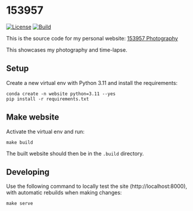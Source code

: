 # 153957

[![License](https://img.shields.io/github/license/153957/153957)](https://github.com/153957/153957/blob/master/LICENSE)
[![Build](https://img.shields.io/github/workflow/status/153957/153957/Run%20tests)](https://github.com/153957/153957/actions)

This is the source code for my personal website:
[153957 Photography](https://arne.delaat.net)

This showcases my photography and time-lapse.


## Setup

Create a new virtual env with Python 3.11 and install the requirements:

    conda create -n website python=3.11 --yes
    pip install -r requirements.txt


## Make website

Activate the virtual env and run:

    make build

The built website should then be in the `.build` directory.


## Developing

Use the following command to locally test the site (http://localhost:8000),
with automatic rebuilds when making changes:

    make serve
